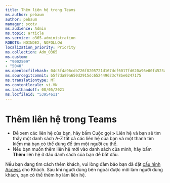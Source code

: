 ```yaml
---
title: Thêm liên hệ trong Teams
ms.author: pebaum
author: pebaum
manager: scotv
ms.audience: Admin
ms.topic: article
ms.service: o365-administration
ROBOTS: NOINDEX, NOFOLLOW
localization_priority: Priority
ms.collection: Adm_O365
ms.custom:
- "9002509"
- "5040"
ms.openlocfilehash: 04c5f4a96cdb726f8205721d167dcf6017fd620a96e00f4523a70872ce56f6ad
ms.sourcegitcommit: b5f7da89a650d2915dc652449623c78be6247175
ms.translationtype: MT
ms.contentlocale: vi-VN
ms.lasthandoff: 08/05/2021
ms.locfileid: "53954611"
---
```

# <a name="add-contacts-in-teams"></a>Thêm liên hệ trong Teams

- Để xem các liên hệ của bạn, hãy bấm Cuộc gọi **>** Liên hệ và bạn sẽ tìm thấy một danh sách A-Z tất cả các liên hệ của bạn và một thanh tìm kiếm mà bạn có thể dùng để tìm một người cụ thể. 
- Nếu bạn muốn thêm liên hệ mới vào danh sách của mình, hãy bấm **Thêm** liên hệ ở đầu danh sách của bạn để bắt đầu.

Nếu bạn đang tìm cách thêm khách, vui lòng đảm bảo bạn đã đặt [cấu hình Access](https://docs.microsoft.com/microsoftteams/set-up-guests) cho Khách. Sau khi người dùng bên ngoài được mời làm người dùng khách, bạn có thể thêm họ làm liên hệ.
